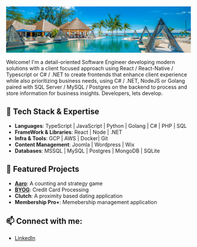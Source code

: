 ![Mast Head](https://github.com/janusqa/janusqa/blob/main/masthead.jpeg)
<p>
Welcome! I'm a detail-oriented Software Engineer developing modern solutions with a client focused approach using React / React-Native / Typescript or C# / .NET to create frontends that enhance client experience while also prioritizing business needs, using C# / .NET, NodeJS or Golang paired with SQL Server / MySQL / Postgres on the backend to process and store information for business insights. Developers, lets develop.
</p>
<p>
  <h2>🔧 Tech Stack & Expertise</h2>
  <ul>
    <li><strong>Languages</strong>: TypeScript | JavaScript | Python | Golang | C# | PHP | SQL</li>
    <li><strong>FrameWork &amp; Libraries</strong>: React | Node | .NET</li>
    <li><strong>Infra &amp Tools</strong>: GCP | AWS | Docker| Git </li>
    <li><strong>Content Management</strong>: Joomla | Wordpress | Wix</li>
    <li><strong>Databases</strong>: MSSQL | MySQL | Postgres | MongoDB | SQLite</li>
  </ul>
</p>
<p>
  <h2>🌟 Featured Projects</h2>
  <ul>
    <li><strong><a href="https://aaro.cariblife.com" target="_blank">Aaro</a></strong>: A counting and strategy game</li>
    <li><strong><a href="https://byog.cariblife.com" target="_blank">BYOG</a></strong>: Credit Card Processing</li>
    <li><strong>Clutch</strong>: A proximity based dating application</li>
    <li><strong>Membership Pro+</strong>: Memebership management application</li>
  </ul>
</p>
<p>
  <h2>📫 Connect with me:</h2>
  <ul>
    <li><a href="https://www.linkedin.com/in/aarofe" target="_blank">LinkedIn</a></li>
  </ul>
</p>


